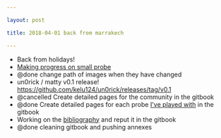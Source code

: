 ```yaml
---

layout: post

title: 2018-04-01 back from marrakech

---
```



-   Back from holidays!
-   [Making progress on small probe](/include/cn_mechprob/Readme.md)
-   @done change path of images when they have changed
-   un0rick / matty v0.1 release!
    https://github.com/kelu124/un0rick/releases/tag/v0.1
-   @cancelled Create detailed pages for the community in the gitbook
-   @done Create detailed pages for each probe [I've played
    with](/include/probes/Readme.md) in the gitbook
-   Working on the [bibliography](/include/biblio/bib/CheckBib.ipynb)
    and reput it in the gitbook
-   @done cleaning gitbook and pushing annexes

